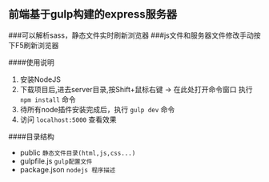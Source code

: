 ## 前端基于gulp构建的express服务器
###可以解析sass，静态文件实时刷新浏览器
###js文件和服务器文件修改手动按下F5刷新浏览器

####使用说明

1. 安装NodeJS
1. 下载项目后,进去server目录,按Shift+鼠标右键 -> 在此处打开命令窗口 执行 `npm install` 命令
1. 待所有node插件安装完成后，执行 `gulp dev` 命令
1. 访问 `localhost:5000`  查看效果


####目录结构
* public		`静态文件目录(html,js,css...)`
* gulpfile.js 	`gulp配置文件`
* package.json 	`nodejs 程序描述`
